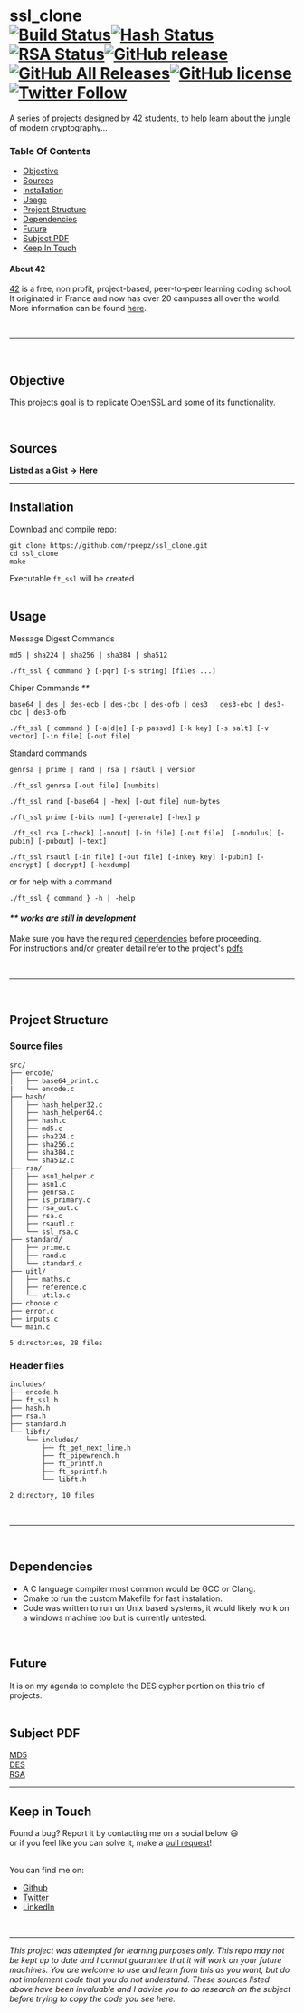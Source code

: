# ssl_clone <br> [![Build Status](https://github.com/rpeepz/ssl_clone/workflows/C//Build/badge.svg)](https://github.com/rpeepz/ssl_clone/actions)[![Hash Status](https://github.com/rpeepz/ssl_clone/workflows/Hash-Test/badge.svg)](https://github.com/rpeepz/ssl_clone/actions)[![RSA Status](https://github.com/rpeepz/ssl_clone/workflows/RSA-Test/badge.svg)](https://github.com/rpeepz/ssl_clone/actions)[![GitHub release](https://img.shields.io/github/v/release/rpeepz/ssl_clone?color=yellow&include_prereleases)](https://github.com/rpeepz/ssl_clone/releases)[![GitHub All Releases](https://img.shields.io/github/downloads/rpeepz/ssl_clone/total.svg)](https://github.com/rpeepz/ssl_clone/releases)<!-- [![Github Code Size](https://img.shields.io/github/languages/code-size/rpeepz/ssl_clone)](https://github.com/rpeepz/ssl_clone) -->[![GitHub license](https://img.shields.io/badge/Licence-MIT-purple.svg)](https://raw.githubusercontent.com/rpeepz/ssl_clone/master/LICENSE)[![Twitter Follow](https://img.shields.io/twitter/follow/papagna94.svg?style=social&label=Follow)](https://twitter.com/papagna94)  
A series of projects designed by [42][42] students, to help learn about the jungle of modern cryptography... <br/> 


### Table Of Contents
* [Objective](#objective)
* [Sources](#sources)
* [Installation](#installation)
* [Usage](#usage)
* [Project Structure](#project-structure)
* [Dependencies](#dependencies)
* [Future](#future)
* [Subject PDF](#subject-pdf)
* [Keep In Touch](#keep-in-touch)

#### About 42  
[42][42] is a free, non profit, project-based, peer-to-peer learning coding school. It originated in France and now has over 20 campuses all over the world. More information can be found [here][42].

<br>

---

<br>

## Objective  
This projects goal is to replicate [OpenSSL][openssl] and some of its functionality.

<br>

## Sources  
**Listed as a Gist -> [Here](https://gist.github.com/rpeepz/376bae6f34ceee9d8efb3a0e0da050bd)**  

---  


## Installation
Download and compile repo:  
``` 
git clone https://github.com/rpeepz/ssl_clone.git  
cd ssl_clone  
make  
```  
Executable `ft_ssl` will be created  
<br>

## Usage  
Message Digest Commands
```
md5 | sha224 | sha256 | sha384 | sha512

./ft_ssl { command } [-pqr] [-s string] [files ...]  
```
Chiper Commands _**_
```
base64 | des | des-ecb | des-cbc | des-ofb | des3 | des3-ebc | des3-cbc | des3-ofb

./ft_ssl { command } [-a|d|e] [-p passwd] [-k key] [-s salt] [-v vector] [-in file] [-out file]  
```
Standard commands
```
genrsa | prime | rand | rsa | rsautl | version

./ft_ssl genrsa [-out file] [numbits]

./ft_ssl rand [-base64 | -hex] [-out file] num-bytes

./ft_ssl prime [-bits num] [-generate] [-hex] p

./ft_ssl rsa [-check] [-noout] [-in file] [-out file]  [-modulus] [-pubin] [-pubout] [-text] 

./ft_ssl rsautl [-in file] [-out file] [-inkey key] [-pubin] [-encrypt] [-decrypt] [-hexdump]
```
or for help with a command
```
./ft_ssl { command } -h | -help
```  
#### _** works are still in development_

Make sure you have the required [dependencies](#dependencies) before proceeding.  
For instructions and/or greater detail refer to the project's [pdfs](#subject-pdf)  

<br>

---  

<br>

## Project Structure

### Source files

```
src/
├── encode/
│   ├── base64_print.c
|   └── encode.c
├── hash/
│   ├── hash_helper32.c
│   ├── hash_helper64.c
│   ├── hash.c
│   ├── md5.c
│   ├── sha224.c
│   ├── sha256.c
│   ├── sha384.c
│   └── sha512.c
├── rsa/
│   ├── asn1_helper.c
│   ├── asn1.c
│   ├── genrsa.c
│   ├── is_primary.c
│   ├── rsa_out.c
│   ├── rsa.c
│   ├── rsautl.c
│   └── ssl_rsa.c
├── standard/
│   ├── prime.c
│   ├── rand.c
│   └── standard.c
├── uitl/
│   ├── maths.c
│   ├── reference.c
│   └── utils.c
├── choose.c
├── error.c
├── inputs.c
└── main.c

5 directories, 28 files
```

### Header files

```
includes/
├── encode.h
├── ft_ssl.h
├── hash.h
├── rsa.h
├── standard.h
└── libft/
    └── includes/
        ├── ft_get_next_line.h
        ├── ft_pipewrench.h
        ├── ft_printf.h
        ├── ft_sprintf.h
        └── libft.h
    
2 directory, 10 files
```
<br>

--- 

<br>

## Dependencies  
* A C language compiler most common would be GCC or Clang.
* Cmake to run the custom Makefile for fast instalation.
* Code was written to run on Unix based systems, it would likely work on a windows machine too but is currently untested. 

<br>

## Future 
It is on my agenda to complete the DES cypher portion on this trio of projects.  
<br>

## Subject PDF
[MD5][pdf1]  
[DES][pdf2]  
[RSA][pdf3]  

---  

## Keep in Touch  
Found a bug? Report it by contacting me on a social below  😃  
or if you feel like you can solve it, make a [pull request]!  
<br>  

You can find me on:
* [Github](https://github.com/rpeepz)  
* [Twitter](https://twitter.com/papagna94) 
* [LinkedIn](https://www.linkedin.com/in/rpapagna-510) 
<!-- * [Medium](https://medium.com/@themichaelbrave)  -->
<!-- * [Home] -->

<br>

---

_This project was attempted for learning purposes only. This repo may not be kept up to date and I cannot guarantee that it will work on your future machines. You are welcome to use and learn from this as you want, but do not implement code that you do not understand. These sources listed above have been invaluable and I advise you to do research on the subject before trying to copy the code you see here._

[42]: http://42.us.org "42 USA"
[openssl]: https://www.openssl.org/ "OpenSsl"
[pdf1]:  https://github.com/rpeepz/ssl_clone/blob/master/extra/ft_ssl_md5.en.pdf "ft_ssl_md5"
[pdf2]:  https://github.com/rpeepz/ssl_clone/blob/master/extra/ft_ssl_des.pdf "ft_ssl_des"
[pdf3]:  https://github.com/rpeepz/ssl_clone/blob/master/extra/ft_ssl_rsa.pdf "ft_ssl_rsa"
[pull request]: https://github.com/rpeepz/ssl_clone/pulls "pull away"